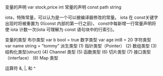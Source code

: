 变量的声明
var stock,price int
常量的声明
const path string

iota，特殊常量，可以认为是一个可以被编译器修改的常量。
iota 在 const关键字出现时将被重置为 0(const 内部的第一行之前)，
const中每新增一行常量声明将使 iota 计数一次(iota 可理解为 const 语句块中的行索引)。

变量的类型
布尔类型
var b bool = true
数字类型
var age int8 = 20
字符类型
var name string = "tommy"
派生类型
(1) 指针类型（Pointer）
(2) 数组类型
(3) 结构化类型(struct)
(4) Channel 类型
(5) 函数类型
(6) 切片类型
(7) 接口类型（interface）
(8) Map 类型


运算符 &, |, 和 ^ 


